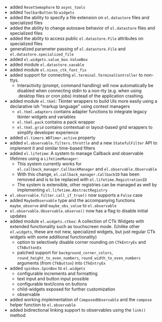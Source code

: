 - added ```ResetSemaphore``` to ```async_tools```
- added ```ToolbarButton``` to ```widgets```
- added the ability to specify a file extension on ```el.datastore``` files and specialized files
- added the ability to change autosave behavior of ```el.datastore``` files and specialized files
- added the ability to access public  ```el.datastore.File``` attributes on specialized files
- generalized parameter passing of ```el.datastore.File``` and ```el.datastore.specialized_file```
- added ```el.widgets.value_box.ValueBox```
- added module ```el.datastore.savable```
- added module `el.nixos_ctk_font_fix`
- added support for connecting `el.terminal.TerminalController` to non-ttys. 
  - Interactivity (prompt, command handling) will now automatically be disabled when connecting stdin to a non-tty (e.g. when using .desktop files or cron jobs) instead of the application crashing.
- added module `el.tkml`: Tkinter wrappers to build UIs more easily using a declarative ish "markup language" using context managers
  - `el.tkml.adapters` contains adapter functions to integrate legacy tkinter widgets and variables
  - `el.tkml.pack` contains a pack wrapper 
  - `el.tkml.grid` contains contextual or layout-based grid wrappers to simplify developer experience
- added `el.timers.WDTimer.active` property
- added `el.observable.filters.throttle` and a new `StatefulFilter` API to implement it and similar time-based filters
- added `el.lifetime`: A system to manage Callback and observable lifetimes using a `LifetimeManager`:
  - This system currently works for `el.callback_manager.CallbackManager` and `el.observable.Observable`
  - With this change, `el.callback_manager.CallbackID` has been removed and is to be replaced with `el.lifetime.RegistrationID`
  - The system is extensible, other registries can be managed as well by implementing `el.lifetime.AbstractRegistry`
- `el.observable.filter.call_if_true()` now supports a `False` case
- added `MaybeObservable` type and the accompanying functions `maybe_observe` and `maybe_obs_value` to `el.observable`
- `el.observable.Observable.observe()` now has a flag to disable initial updates
- added module `el.widgets.ctkex`: A collection of CTk Widgets with extended functionality such as touchscreen mode. (Unlike other `el.widgets`, these are not new, specialized widgets, but just regular CTk widgets with some additional functionality)
  - option to selectively disable corner rounding on `CTkEntryEx` and `CTkButtonEx`
  - patched support for `background_corner_colors`, `round_height_to_even_numbers`, `round_width_to_even_numbers` arguments (from `CTkButton`) into `CTkEntryEx` 
- added `spinbox.SpinBox` to `el.widgets`
  - configurable increments and formatting
  - text input and button input possible
  - configurable text/icons on buttons
  - child-widgets exposed for further customization
  - observable
- added working implementation of `ComposedObservable` and the `compose` helper function to `el.observable`
- added bidirectional linking support to observables using the `link()` method